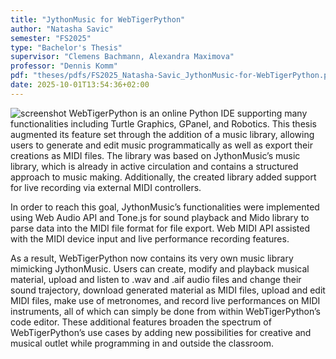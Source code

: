 ```yaml
---
title: "JythonMusic for WebTigerPython"
author: "Natasha Savic"
semester: "FS2025"
type: "Bachelor's Thesis"
supervisor: "Clemens Bachmann, Alexandra Maximova"
professor: "Dennis Komm"
pdf: "theses/pdfs/FS2025_Natasha-Savic_JythonMusic-for-WebTigerPython.pdf"
date: 2025-10-01T13:54:36+02:00
---
```

![screenshot](/theses/screenshots/FS2025_NatashaSavic.png)
WebTigerPython is an online Python IDE supporting many functionalities including Turtle Graphics, GPanel, and Robotics. This thesis augmented its feature set through the addition of a music library, allowing users to generate and edit music programmatically as well as export their creations as MIDI files. The library was based on JythonMusic’s music library, which is already in active circulation and contains a structured approach to music making. Additionally, the created library added support for live recording via external MIDI controllers.

In order to reach this goal, JythonMusic’s functionalities were implemented using Web Audio API and Tone.js for sound playback and Mido library to parse data into the MIDI file format for file export. Web MIDI API assisted with the MIDI device input and live performance recording features.

As a result, WebTigerPython now contains its very own music library mimicking JythonMusic. Users can create, modify and playback musical material, upload and listen to .wav and .aif audio files and change their sound trajectory, download generated material as MIDI files, upload and edit MIDI files, make use of metronomes, and record live performances on MIDI instruments, all of which can simply be done from within WebTigerPython’s code editor.
These additional features broaden the spectrum of WebTigerPython’s use cases by adding new possibilities for creative and musical outlet while programming in and outside the classroom.